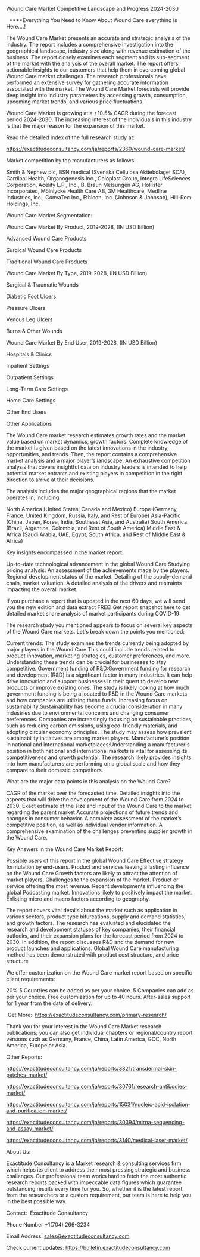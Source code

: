 Wound Care Market Competitive Landscape and Progress 2024-2030

  ****Everything You Need to Know About Wound Care everything is Here....!

The Wound Care Market presents an accurate and strategic analysis of the industry. The report includes a comprehensive investigation into the geographical landscape, industry size along with revenue estimation of the business. The report closely examines each segment and its sub-segment of the market with the analysis of the overall market. The report offers actionable insights to our customers that help them in overcoming global Wound Care market challenges. The research professionals have performed an extensive survey for gathering accurate information associated with the market. The Wound Care Market forecasts will provide deep insight into industry parameters by accessing growth, consumption, upcoming market trends, and various price fluctuations.

Wound Care Market is growing at a +10.5% CAGR during the forecast period 2024-2030. The increasing interest of the individuals in this industry is that the major reason for the expansion of this market.

Read the detailed index of the full research study at:

https://exactitudeconsultancy.com/ja/reports/2360/wound-care-market/

Market competition by top manufacturers as follows:

Smith & Nephew plc, BSN medical (Svenska Cellulosa Aktiebolaget SCA), Cardinal Health, Organogenesis Inc., Coloplast Group, Integra LifeSciences Corporation, Acelity L.P., Inc., B. Braun Melsungen AG, Hollister Incorporated, Mölnlycke Health Care AB, 3M Healthcare, Medline Industries, Inc., ConvaTec Inc., Ethicon, Inc. (Johnson & Johnson), Hill-Rom Holdings, Inc.

Wound Care Market Segmentation:

Wound Care Market By Product, 2019-2028, (IN USD Billion)

Advanced Wound Care Products

Surgical Wound Care Products

Traditional Wound Care Products

Wound Care Market By Type, 2019-2028, (IN USD Billion)

Surgical & Traumatic Wounds

Diabetic Foot Ulcers

Pressure Ulcers

Venous Leg Ulcers

Burns & Other Wounds

Wound Care Market By End User, 2019-2028, (IN USD Billion)

Hospitals & Clinics

Inpatient Settings

Outpatient Settings

Long-Term Care Settings

Home Care Settings

Other End Users

Other Applications

The Wound Care market research estimates growth rates and the market value based on market dynamics, growth factors. Complete knowledge of the market is given based on the latest innovations in the industry, opportunities, and trends. Then, the report contains a comprehensive market analysis and a major player’s landscape. An exhaustive competition analysis that covers insightful data on industry leaders is intended to help potential market entrants and existing players in competition in the right direction to arrive at their decisions.

The analysis includes the major geographical regions that the market operates in, including

North America (United States, Canada and Mexico)
Europe (Germany, France, United Kingdom, Russia, Italy, and Rest of Europe)
Asia-Pacific (China, Japan, Korea, India, Southeast Asia, and Australia)
South America (Brazil, Argentina, Colombia, and Rest of South America)
Middle East & Africa (Saudi Arabia, UAE, Egypt, South Africa, and Rest of Middle East & Africa)

Key insights encompassed in the market report:

Up-to-date technological advancement in the global Wound Care
Studying pricing analysis.
An assessment of the achievements made by the players.
Regional development status of the market.
Detailing of the supply-demand chain, market valuation.
A detailed analysis of the drivers and restraints impacting the overall market.

If you purchase a report that is updated in the next 60 days, we will send you the new edition and data extract FREE! Get report snapshot here to get detailed market share analysis of market participants during COVID-19:

The research study you mentioned appears to focus on several key aspects of the Wound Care markets. Let's break down the points you mentioned:

Current trends: The study examines the trends currently being adopted by major players in the Wound Care This could include trends related to product innovation, marketing strategies, customer preferences, and more. Understanding these trends can be crucial for businesses to stay competitive.
Government funding of R&D:Government funding for research and development (R&D) is a significant factor in many industries. It can help drive innovation and support businesses in their quest to develop new products or improve existing ones. The study is likely looking at how much government funding is being allocated to R&D in the Wound Care markets and how companies are utilizing these funds.
Increasing focus on sustainability:Sustainability has become a crucial consideration in many industries due to environmental concerns and changing consumer preferences. Companies are increasingly focusing on sustainable practices, such as reducing carbon emissions, using eco-friendly materials, and adopting circular economy principles. The study may assess how prevalent sustainability initiatives are among market players.
Manufacturer’s position in national and international marketplaces:Understanding a manufacturer's position in both national and international markets is vital for assessing its competitiveness and growth potential. The research likely provides insights into how manufacturers are performing on a global scale and how they compare to their domestic competitors.

What are the major data points in this analysis on the Wound Care?

CAGR of the market over the forecasted time.
Detailed insights into the aspects that will drive the development of the Wound Care from 2024 to 2030.
Exact estimate of the size and input of the Wound Care to the market regarding the parent market
Accurate projections of future trends and changes in consumer behavior. A complete assessment of the market’s competitive position, as well as individual vendor information.
A comprehensive examination of the challenges preventing supplier growth in the Wound Care.

Key Answers in the Wound Care Market Report:

Possible users of this report in the global Wound Care
Effective strategy formulation by end-users.
Product and services leaving a lasting influence on the Wound Care
Growth factors are likely to attract the attention of market players.
Challenges to the expansion of the market.
Product or service offering the most revenue.
Recent developments influencing the global Podcasting market.
Innovations likely to positively impact the market.
Enlisting micro and macro factors according to geography.

The report covers vital details about the market such as application in various sectors, product type bifurcations, supply and demand statistics, and growth factors. The research has evaluated and elucidated the research and development statuses of key companies, their financial outlooks, and their expansion plans for the forecast period from 2024 to 2030. In addition, the report discusses R&D and the demand for new product launches and applications. Global Wound Care manufacturing method has been demonstrated with product cost structure, and price structure

We offer customization on the Wound Care market report based on specific client requirements:

20%
5 Countries can be added as per your choice.
5 Companies can add as per your choice.
Free customization for up to 40 hours.
After-sales support for 1 year from the date of delivery.

 Get More:  https://exactitudeconsultancy.com/primary-research/

Thank you for your interest in the Wound Care Market research publications; you can also get individual chapters or regional/country report versions such as Germany, France, China, Latin America, GCC, North America, Europe or Asia.

Other Reports:

https://exactitudeconsultancy.com/ja/reports/3821/transdermal-skin-patches-market/

https://exactitudeconsultancy.com/ja/reports/30761/research-antibodies-market/

https://exactitudeconsultancy.com/ja/reports/15031/nucleic-acid-isolation-and-purification-market/

https://exactitudeconsultancy.com/ja/reports/30394/mirna-sequencing-and-assay-market/

https://exactitudeconsultancy.com/ja/reports/3140/medical-laser-market/

About Us:

Exactitude Consultancy is a Market research & consulting services firm which helps its client to address their most pressing strategic and business challenges. Our professional team works hard to fetch the most authentic research reports backed with impeccable data figures which guarantee outstanding results every time for you. So, whether it is the latest report from the researchers or a custom requirement, our team is here to help you in the best possible way.

Contact:  Exactitude Consultancy

Phone Number +1(704) 266-3234

Email Address: sales@exactitudeconsultancy.com

Check current updates: https://bulletin.exactitudeconsultancy.com
